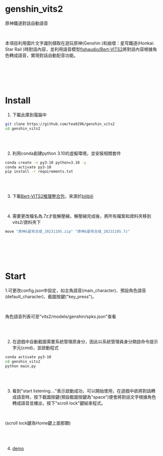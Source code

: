 # genshin_vits2
原神鐵道對話自動語音

<br/>

本項目利用圖片文字識別擷取在遊玩原神(Genshin )和崩壞：星穹鐵道(Honkai: Star Rail )時對話內容，並利用語音模型[fishaudio/Bert-VITS2](https://github.com/fishaudio/Bert-VITS2)將對話內容根據角色轉成語音，實現對話自動配音功能。

<br/>
<br/>
<br/>
<br/>


# Install

1. 下載此庫到電腦中
```bash
git clone https://github.com/tea9296/genshin_vits2
cd genshin_vits2
```


<br/>
<br/>




2. 利用conda創建python 3.10的虛擬環境，並安裝相關套件
```bash
conda create -n py3-10 python=3.10 -y
conda activate py3-10
pip install -r requirements.txt
```

<br/>
<br/>




3. 下載[Bert-VITS2推理整合包](https://pan.ai-hobbyist.org/Models/Vits/Packs/%E5%8E%9F%E7%A5%9E&%E6%98%9F%E7%A9%B9%E9%93%81%E9%81%93%E8%AF%AD%E9%9F%B3%E5%90%88%E6%88%90_20231105.zip)，來源於[bilibili](https://www.bilibili.com/video/BV1zp4y1T7aa/?vd_source=51872a4ec45d4bb4472aa50c9fafd9ee)

<br/>


4. 需要更改檔名為.7z才能解壓縮，解壓縮完成後，將所有檔案和資料夾移到vits2/資料夾下

  ```bash
  move "原神&星穹合成_20231105.zip" "原神&星穹合成_20231105.7z"
  
  ```

<br/>
<br/>
<br/>
<br/>


# Start
1.可更改config.json中設定，如主角語音(main_character)、預設角色語音(default_character)、截圖按鍵("key_press")。

<br/>

角色語音列表可至"vits2/models/genshin/spks.json"查看

<br/>
<br/>





2. 在遊戲中自動截圖需要系統管理原身分，因此以系統管理員身分開啟命令提示字元(cmd)，並啟動程式
```bash
conda activate py3-10
cd genshin_vits2
python main.py
```
<br/>
<br/>



3. 看到"start listening...."表示啟動成功，可以開始使用，在遊戲中欲將對話轉成語音時，按下截圖按鍵(預設截圖按鍵為"space")便會將對話文字根據角色轉成語音並播出，按下"scroll lock"鍵結束程式。

<br/>

(scroll lock鍵為Home鍵上面那顆)
<br/>
<br/>
<br/>
<br/>


4. [demo](https://youtu.be/a5nEUCBoJ44)
